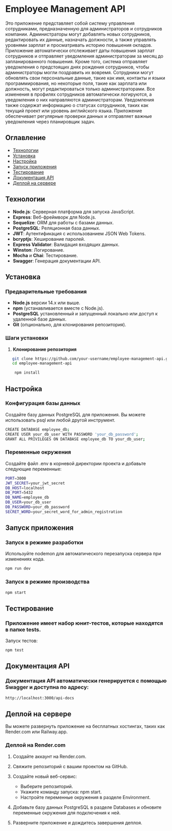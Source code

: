 # Employee Management API

Это приложение представляет собой систему управления сотрудниками, предназначенную для администраторов и сотрудников компании. Администраторы могут добавлять новых сотрудников, редактировать их данные, назначать должности, а также управлять уровнями зарплат и просматривать историю повышения окладов. Приложение автоматически отслеживает даты повышения зарплат сотрудников и отправляет уведомления администраторам за месяц до запланированного повышения. Кроме того, система отправляет уведомления о предстоящих днях рождения сотрудников, чтобы администраторы могли поздравить их вовремя. Сотрудники могут обновлять свои персональные данные, такие как имя, контакты и языки программирования, но некоторые поля, такие как зарплата или должность, могут редактироваться только администраторами. Все изменения в профилях сотрудников автоматически логируются, а уведомления о них направляются администраторам. Уведомления также содержат информацию о статусах сотрудников, таких как текущий проект или уровень английского языка. Приложение обеспечивает регулярные проверки данных и отправляет важные уведомления через планировщик задач.

## Оглавление

- [Технологии](#технологии)
- [Установка](#установка)
- [Настройка](#настройка)
- [Запуск приложения](#запуск-приложения)
- [Тестирование](#тестирование)
- [Документация API](#документация-api)
- [Деплой на сервере](#деплой-на-сервере)

## Технологии

- **Node.js**: Серверная платформа для запуска JavaScript.
- **Express**: Веб-фреймворк для Node.js.
- **Sequelize**: ORM для работы с базами данных.
- **PostgreSQL**: Реляционная база данных.
- **JWT**: Аутентификация с использованием JSON Web Tokens.
- **bcryptjs**: Хеширование паролей.
- **Express Validator**: Валидация входящих данных.
- **Winston**: Логирование.
- **Mocha** и **Chai**: Тестирование.
- **Swagger**: Генерация документации API.

## Установка

### Предварительные требования

- **Node.js** версии 14.x или выше.
- **npm** (устанавливается вместе с Node.js).
- **PostgreSQL** установленный и запущенный локально или доступ к удаленной базе данных.
- **Git** (опционально, для клонирования репозитория).

### Шаги установки

1. **Клонирование репозитория**

```sh {"id":"01J817182EA34R9K4BTB4R4BH2"}
   git clone https://github.com/your-username/employee-management-api.git
   cd employee-management-api
```

```sh {"id":"01J816YFP67PV3CXQ2ZCZ1YSJP"}
    npm install

```

## Настройка

### Конфигурация базы данных

Создайте базу данных PostgreSQL для приложения. Вы можете использовать psql или любой другой инструмент.

```sh {"id":"01J817AHXQVSJRPP1S236A3JTH"}
CREATE DATABASE employee_db;
CREATE USER your_db_user WITH PASSWORD 'your_db_password';
GRANT ALL PRIVILEGES ON DATABASE employee_db TO your_db_user;
```

### Переменные окружения

Создайте файл .env в корневой директории проекта и добавьте следующие переменные:

```sh {"id":"01J817BRAVB4TA7QNM1643ZK07"}
PORT=3000
JWT_SECRET=your_jwt_secret
DB_HOST=localhost
DB_PORT=5432
DB_NAME=employee_db
DB_USER=your_db_user
DB_PASSWORD=your_db_password
SECRET_WORD=your_secret_word_for_admin_registration
```

## Запуск приложения

### Запуск в режиме разработки

Используйте nodemon для автоматического перезапуска сервера при изменениях кода.

```sh {"id":"01J817F1YNF0FMSN2W6CNY6D0N"}
npm run dev
```

### Запуск в режиме производства

```sh {"id":"01J817G166BMT11THXKGF2DNEC"}
npm start
```

## Тестирование

### Приложение имеет набор юнит-тестов, которые находятся в папке tests.

Запуск тестов:

```sh {"id":"01J817HC69JTG88WWWEZMQJSYT"}
npm test
```

## Документация API

### Документация API автоматически генерируется с помощью Swagger и доступна по адресу:

```sh {"id":"01J817JB0EW4MC695KVCJD7KQG"}
http://localhost:3000/api-docs
```

## Деплой на сервере

Вы можете развернуть приложение на бесплатных хостингах, таких как Render.com или Railway.app.

### Деплой на Render.com

1. Создайте аккаунт на Render.com.
2. Свяжите репозиторий с вашим проектом на GitHub.
3. Создайте новый веб-сервис:
   - Выберите репозиторий.
   - Укажите команду запуска: npm start.
   - Настройте переменные окружения в разделе Environment.

4. Добавьте базу данных PostgreSQL в разделе Databases и обновите переменные окружения для подключения к ней.
5. Разверните приложение и дождитесь завершения деплоя.